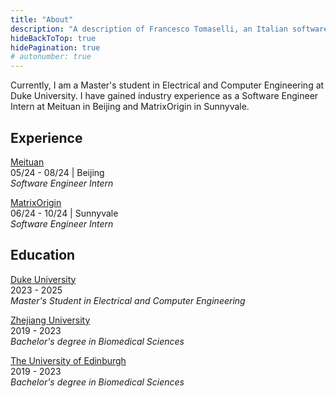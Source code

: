 ```yaml
---
title: "About"
description: "A description of Francesco Tomaselli, an Italian software engineer."
hideBackToTop: true
hidePagination: true
# autonumber: true
---
```


Currently, I am a Master's student in Electrical and Computer Engineering at Duke University. 
I have gained industry experience as a Software Engineer Intern at Meituan in Beijing and MatrixOrigin in Sunnyvale.

## Experience

[Meituan](https://www.meituan.com/) \
05/24 - 08/24 | Beijing \
*Software Engineer Intern*

[MatrixOrigin](https://www.matrixorigin.io/) \
06/24 - 10/24 | Sunnyvale \
*Software Engineer Intern*

## Education

[Duke University](https://duke.edu/) \
2023 - 2025 \
*Master's Student in Electrical and Computer Engineering*

[Zhejiang University](https://www.zju.edu.cn/) \
2019 - 2023 \
*Bachelor's degree in Biomedical Sciences*

[The University of Edinburgh](https://www.ed.ac.uk/) \
2019 - 2023 \
*Bachelor's degree in Biomedical Sciences*
